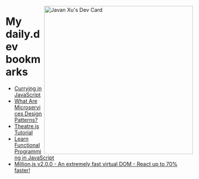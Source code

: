 
<a href="https://app.daily.dev/JavanXU"><img align="right" src="https://api.daily.dev/devcards/e45a150971844cd6959a94bb94e861ea.png?r=quw" width="400" alt="Javan Xu's Dev Card"/></a>

# My daily.dev bookmarks
<!-- daily.dev BOOKMARKS:START -->
- [Currying in JavaScript](https://app.daily.dev/posts/A0VFjCOYl?utm_source=rss&utm_medium=bookmarks&utm_campaign=6ueXw3FRNQzpNtewCDbI6)
- [What Are Microservices Design Patterns?](https://app.daily.dev/posts/D1ieJ4re5?utm_source=rss&utm_medium=bookmarks&utm_campaign=6ueXw3FRNQzpNtewCDbI6)
- [Theatre.js Tutorial](https://app.daily.dev/posts/YdlFDPuxh?utm_source=rss&utm_medium=bookmarks&utm_campaign=6ueXw3FRNQzpNtewCDbI6)
- [Learn Functional Programming in JavaScript](https://app.daily.dev/posts/KFJXOe7cj?utm_source=rss&utm_medium=bookmarks&utm_campaign=6ueXw3FRNQzpNtewCDbI6)
- [Million.js v2.0.0 - An extremely fast virtual DOM - React up to 70% faster!](https://app.daily.dev/posts/URlGl7wFJ?utm_source=rss&utm_medium=bookmarks&utm_campaign=6ueXw3FRNQzpNtewCDbI6)
<!-- daily.dev BOOKMARKS:END -->

